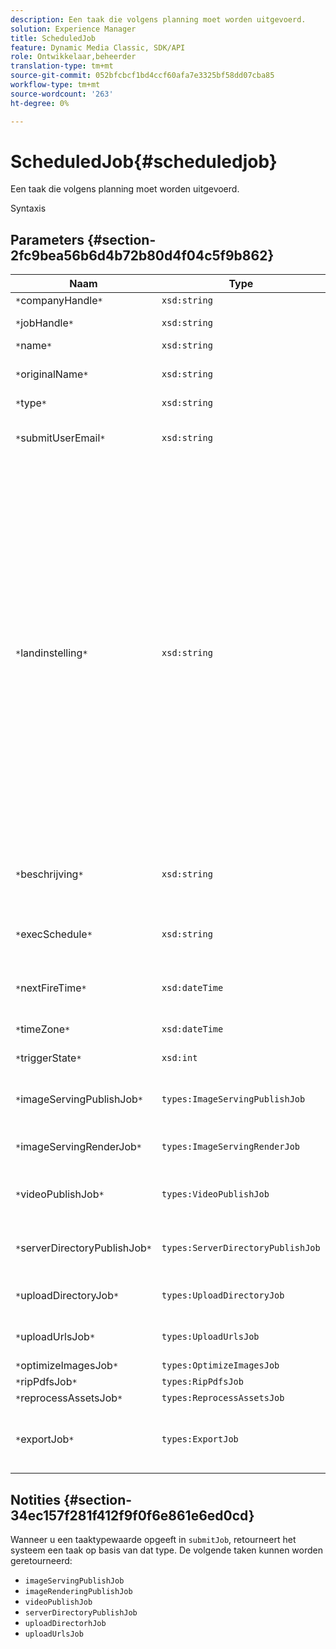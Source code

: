 ```yaml
---
description: Een taak die volgens planning moet worden uitgevoerd.
solution: Experience Manager
title: ScheduledJob
feature: Dynamic Media Classic, SDK/API
role: Ontwikkelaar,beheerder
translation-type: tm+mt
source-git-commit: 052bfcbcf1bd4ccf60afa7e3325bf58dd07cba85
workflow-type: tm+mt
source-wordcount: '263'
ht-degree: 0%

---
```



# ScheduledJob{#scheduledjob}

Een taak die volgens planning moet worden uitgevoerd.

Syntaxis

## Parameters {#section-2fc9bea56b6d4b72b80d4f04c5f9b862}

| Naam | Type | Beschrijving |
|---|---|---|
| `*`companyHandle`*` | `xsd:string` | Bedrijfshandgreep. |
| `*`jobHandle`*` | `xsd:string` | Geplande taakgreep. |
| `*`name`*` | `xsd:string` | Taaknaam. |
| `*`originalName`*` | `xsd:string` | Oorspronkelijke naam van de geplande taak. |
| `*`type`*` | `xsd:string` | Taaktype. |
| `*`submitUserEmail`*` | `xsd:string` | Het e-mailadres van de gebruiker die de taak heeft gepland. |
| `*`landinstelling`*` | `xsd:string` | De landinstelling die moet worden gebruikt voor loggegevens van taken en e-maillokalisatie. Landinstellingen worden opgegeven als `<language_code>[- <country_code>]`, waarbij de taalcode een code van twee kleine letters is zoals gespecificeerd in ISO-639, en de optionele landcode een code van twee letters in hoofdletters is zoals gespecificeerd in ISO-3166. De landinstelling voor Engels (Verenigde Staten) zou bijvoorbeeld als volgt zijn: `en-US`. |
| `*`beschrijving`*` | `xsd:string` | Een beschrijving van de taak zoals oorspronkelijk opgegeven in `submitJob`. |
| `*`execSchedule`*` | `xsd:string` | Wanneer de taak volgens planning moet worden uitgevoerd. |
| `*`nextFireTime`*` | `xsd:dateTime` | De datum, tijd en tijdzone waarop de taak wordt gestart. |
| `*`timeZone`*` | `xsd:dateTime` | De tijdzone van de geplande taak. |
| `*`triggerState`*` | `xsd:int` | Keuze van status voor taaktrigger. |
| `*`imageServingPublishJob`*` | `types:ImageServingPublishJob` | Taakdetails voor een afbeelding die publicatietaak aanbiedt. |
| `*`imageServingRenderJob`*` | `types:ImageServingRenderJob` | Taakdetails voor een renderingtaak voor afbeeldingen. |
| `*`videoPublishJob`*` | `types:VideoPublishJob` | Taakdetails voor een video-publicatietaak. Zie [VideoPublishJob](https://experienceleague.adobe.com/docs/dynamic-media-developer-resources/image-production-api/data-types/r-scheduled-job.html). |
| `*`serverDirectoryPublishJob`*` | `types:ServerDirectoryPublishJob` | Taakgegevens voor de publicatietaak van een servermap. |
| `*`uploadDirectoryJob`*` | `types:UploadDirectoryJob` | Taakgegevens voor een uploadmaptaak. |
| `*`uploadUrlsJob`*` | `types:UploadUrlsJob` | Taakgegevens voor een upload-URL&#39;s-taak. |
| `*`optimizeImagesJob`*` | `types:OptimizeImagesJob` |  |
| `*`ripPdfsJob`*` | `types:RipPdfsJob` |  |
| `*`reprocessAssetsJob`*` | `types:ReprocessAssetsJob` |  |
| `*`exportJob`*` | `types:ExportJob` | Toestaan dat eerder geüploade bestanden zijn geëxporteerd. Zie [Taak exporteren](https://experienceleague.adobe.com/docs/dynamic-media-developer-resources/image-production-api/data-types/r-scheduled-job.html). |

## Notities {#section-34ec157f281f412f9f0f6e861e6ed0cd}

Wanneer u een taaktypewaarde opgeeft in `submitJob`, retourneert het systeem een taak op basis van dat type. De volgende taken kunnen worden geretourneerd:

* `imageServingPublishJob`
* `imageRenderingPublishJob`
* `videoPublishJob`
* `serverDirectoryPublishJob`
* `uploadDirectorhJob`
* `uploadUrlsJob`

